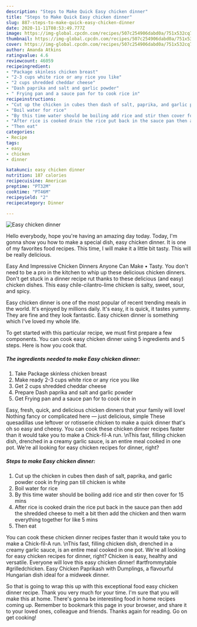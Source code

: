 ```yaml
---
description: "Steps to Make Quick Easy chicken dinner"
title: "Steps to Make Quick Easy chicken dinner"
slug: 887-steps-to-make-quick-easy-chicken-dinner
date: 2020-11-11T08:53:49.777Z
image: https://img-global.cpcdn.com/recipes/507c254906dabd0a/751x532cq70/easy-chicken-dinner-recipe-main-photo.jpg
thumbnail: https://img-global.cpcdn.com/recipes/507c254906dabd0a/751x532cq70/easy-chicken-dinner-recipe-main-photo.jpg
cover: https://img-global.cpcdn.com/recipes/507c254906dabd0a/751x532cq70/easy-chicken-dinner-recipe-main-photo.jpg
author: Amanda Atkins
ratingvalue: 4.6
reviewcount: 46059
recipeingredient:
- "Package skinless chicken breast"
- "2-3 cups white rice or any rice you like"
- "2 cups shredded cheddar cheese"
- "Dash paprika and salt and garlic powder"
- " Frying pan and a sauce pan for to cook rice in"
recipeinstructions:
- "Cut up the chicken in cubes then dash of salt, paprika, and garlic powder cook in frying pan till chicken is white"
- "Boil water for rice"
- "By this time water should be boiling add rice and stir then cover for 15 mins"
- "After rice is cooked drain the rice put back in the sauce pan then add the shredded cheese to melt a bit then add the chicken and then warm everything together for like 5 mins"
- "Then eat"
categories:
- Recipe
tags:
- easy
- chicken
- dinner

katakunci: easy chicken dinner 
nutrition: 187 calories
recipecuisine: American
preptime: "PT32M"
cooktime: "PT46M"
recipeyield: "2"
recipecategory: Dinner

---
```



![Easy chicken dinner](https://img-global.cpcdn.com/recipes/507c254906dabd0a/751x532cq70/easy-chicken-dinner-recipe-main-photo.jpg)

Hello everybody, hope you're having an amazing day today. Today, I'm gonna show you how to make a special dish, easy chicken dinner. It is one of my favorites food recipes. This time, I will make it a little bit tasty. This will be really delicious.

Easy And Impressive Chicken Dinners Anyone Can Make • Tasty. You don&#39;t need to be a pro in the kitchen to whip up these delicious chicken dinners. Don&#39;t get stuck in a dinner recipe rut thanks to these delicious (and easy) chicken dishes. This easy chile-cilantro-lime chicken is salty, sweet, sour, and spicy.

Easy chicken dinner is one of the most popular of recent trending meals in the world. It's enjoyed by millions daily. It's easy, it is quick, it tastes yummy. They are fine and they look fantastic. Easy chicken dinner is something which I've loved my whole life.


To get started with this particular recipe, we must first prepare a few components. You can cook easy chicken dinner using 5 ingredients and 5 steps. Here is how you cook that.

<!--inarticleads1-->

##### The ingredients needed to make Easy chicken dinner:

1. Take Package skinless chicken breast
1. Make ready 2-3 cups white rice or any rice you like
1. Get 2 cups shredded cheddar cheese
1. Prepare Dash paprika and salt and garlic powder
1. Get  Frying pan and a sauce pan for to cook rice in


Easy, fresh, quick, and delicious chicken dinners that your family will love! Nothing fancy or complicated here — just delicious, simple These quesadillas use leftover or rotisserie chicken to make a quick dinner that&#39;s oh so easy and cheesy. You can cook these chicken dinner recipes faster than it would take you to make a Chick-fil-A run. \nThis fast, filling chicken dish, drenched in a creamy garlic sauce, is an entire meal cooked in one pot. We&#39;re all looking for easy chicken recipes for dinner, right? 

<!--inarticleads2-->

##### Steps to make Easy chicken dinner:

1. Cut up the chicken in cubes then dash of salt, paprika, and garlic powder cook in frying pan till chicken is white
1. Boil water for rice
1. By this time water should be boiling add rice and stir then cover for 15 mins
1. After rice is cooked drain the rice put back in the sauce pan then add the shredded cheese to melt a bit then add the chicken and then warm everything together for like 5 mins
1. Then eat


You can cook these chicken dinner recipes faster than it would take you to make a Chick-fil-A run. \nThis fast, filling chicken dish, drenched in a creamy garlic sauce, is an entire meal cooked in one pot. We&#39;re all looking for easy chicken recipes for dinner, right? Chicken is easy, healthy and versatile. Everyone will love this easy chicken dinner! #artfrommytable #grilledchicken. Easy Chicken Paprikash with Dumplings, a flavourful Hungarian dish ideal for a midweek dinner. 

So that is going to wrap this up with this exceptional food easy chicken dinner recipe. Thank you very much for your time. I'm sure that you will make this at home. There's gonna be interesting food in home recipes coming up. Remember to bookmark this page in your browser, and share it to your loved ones, colleague and friends. Thanks again for reading. Go on get cooking!
